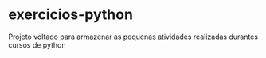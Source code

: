 # exercicios-python

Projeto voltado para armazenar as pequenas atividades realizadas durantes cursos de python